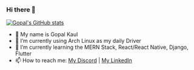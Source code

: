 ### Hi there 👋

[![Gopal's GitHub stats](https://github-readme-stats.vercel.app/api?username=gopal-kaul&show_icons=true&count_private=true)](https://github.com/gopal-kaul?tab=repositories)

- 👋 My name is Gopal Kaul
- 🔭 I’m currently using Arch Linux as my daily Driver
- 🌱 I’m currently learning the MERN Stack, React/React Native, Django, Flutter
- 📫 How to reach me: [My Discord](https://discord.com/users/545099023976235029) | [My LinkedIn](https://www.linkedin.com/in/gopal-kaul/)

